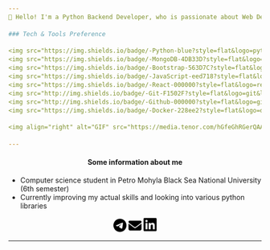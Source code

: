 ```yaml
---
💬 Hello! I'm a Python Backend Developer, who is passionate about Web Development. I'm looking for people interested in my tech languages and those who want to collaborate to develop interesting projects.

### Tech & Tools Preference

<img src="https://img.shields.io/badge/-Python-blue?style=flat&logo=python&logoColor=yellow"> <img src="https://img.shields.io/badge/-Django-darkgreen?style=flat&logo=django&logoColor=white"> <img src="https://img.shields.io/badge/-Flask-gray?style=flat&logo=flask&logoColor=white"> <img src="https://img.shields.io/badge/-FastAPI-008e81?style=flat&logo=fastapi&logoColor=white"> <img src="https://img.shields.io/badge/-SQL-30628a?style=flat&logo=sql&logoColor=white"> <img src="https://img.shields.io/badge/-MySQL-F29111?style=flat&logo=mysql&logoColor=FFFFFF"> <img src="https://img.shields.io/badge/-PostgreSQL-30628a?style=flat&logo=postgresql&logoColor=white"> 
<img src="https://img.shields.io/badge/-MongoDB-4DB33D?style=flat&logo=mongodb&logoColor=FFFFFF"> <img src = "https://img.shields.io/badge/-HTML5-E34F26?style=flat&logo=html5&logoColor=white"> <img src = "https://img.shields.io/badge/-CSS3-1572B6?style=flat&logo=css3&logoColor=white">
<img src="https://img.shields.io/badge/-Bootstrap-563D7C?style=flat&logo=bootstrap&logoColor=white">
<img src="https://img.shields.io/badge/-JavaScript-eed718?style=flat&logo=javascript&logoColor=ffffff">
<img src="https://img.shields.io/badge/-React-000000?style=flat&logo=react&logoColor=00c8ff">
<img src="http://img.shields.io/badge/-Git-F1502F?style=flat&logo=git&logoColor=FFFFFF">
<img src="http://img.shields.io/badge/-Github-000000?style=flat&logo=github&logoColor=FFFFFF">
<img src="https://img.shields.io/badge/-Docker-228ee2?style=flat&logo=docker&logoColor=white">

<img align="right" alt="GIF" src="https://media.tenor.com/hGfeGhRGerQAAAAC/entrapta-data.gif" />

---
```


<div align="center">

#### Some information about me

</div>

- Computer science student in Petro Mohyla Black Sea National University (6th semester)
- Currently improving my actual skills and looking into various python libraries

<div align="center">
  <a href="https://t.me/sylphmish"><img width=26px src="https://github.com/kttel/kttel/blob/main/images/telegram.svg"></a>
  <a href="mailto:kst.lbeez@gmail.com"><img width=26px src="https://github.com/kttel/kttel/blob/main/images/envelope-solid.svg"></a>
  <img width=26px src="https://github.com/kttel/kttel/blob/main/images/linkedin.svg">
</div>

---
